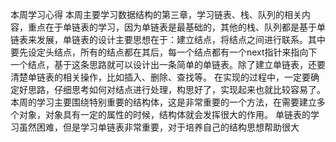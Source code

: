 本周学习心得
本周主要学习数据结构的第三章，学习链表、栈、队列的相关内容，重点在于单链表的学习，因为单链表是最基础的，其他的栈、队列都是基于单链表来发展，单链表的设计主要思想在于：建立结点，将结点之间进行联系。其中要先设定头结点，所有的结点都在其后，每一个结点都有一个next指针来指向下一个结点，基于这条思路就可以设计出一条简单的单链表。除了建立单链表，还要清楚单链表的相关操作，比如插入、删除、查找等。 在实现的过程中，一定要确定好思路，仔细思考如何对结点进行处理，构思好了，实现起来也就比较容易了。
本周的学习主要围绕特别重要的结构体，这是非常重要的一个方法，在需要建立多个对象，对象具有一定的属性的时候，结构体就会发挥很大的作用。
单链表的学习虽然困难，但是学习单链表非常重要，对于培养自己的结构思想帮助很大
